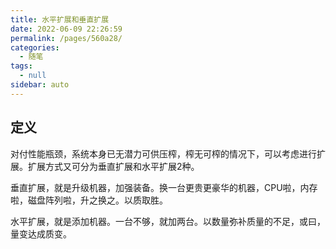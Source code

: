 ```yaml
---
title: 水平扩展和垂直扩展
date: 2022-06-09 22:26:59
permalink: /pages/560a28/
categories: 
  - 随笔
tags: 
  - null
sidebar: auto
---
```

## 定义

对付性能瓶颈，系统本身已无潜力可供压榨，榨无可榨的情况下，可以考虑进行扩展。扩展方式又可分为垂直扩展和水平扩展2种。

垂直扩展，就是升级机器，加强装备。换一台更贵更豪华的机器，CPU啦，内存啦，磁盘阵列啦，升之换之。以质取胜。

水平扩展，就是添加机器。一台不够，就加两台。以数量弥补质量的不足，或曰，量变达成质变。
